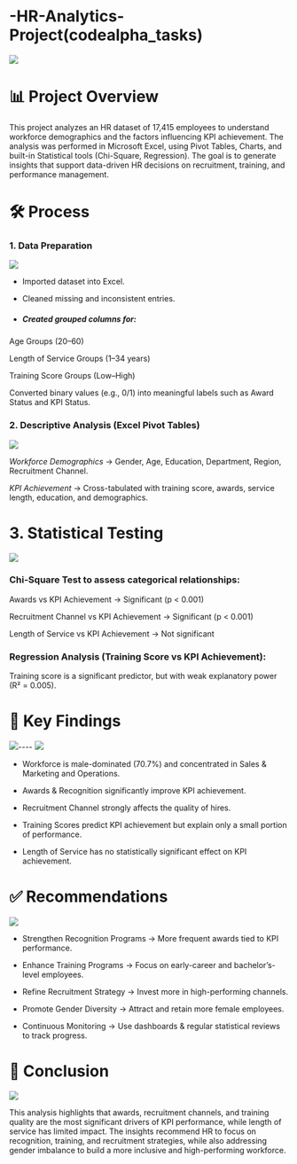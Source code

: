 # -HR-Analytics-Project(codealpha_tasks)

![](HR-Strategy616.jpg)

# 📊 Project Overview

This project analyzes an HR dataset of 17,415 employees to understand workforce demographics and the factors influencing KPI achievement.
The analysis was performed in Microsoft Excel, using Pivot Tables, Charts, and built-in Statistical tools (Chi-Square, Regression).
The goal is to generate insights that support data-driven HR decisions on recruitment, training, and performance management.

# 🛠️ Process
### 1. Data Preparation
![](HR_Clean.jpg)

- Imported dataset into Excel.

- Cleaned missing and inconsistent entries.

- ##### Created grouped columns for:

Age Groups (20–60)

Length of Service Groups (1–34 years)

Training Score Groups (Low–High)

Converted binary values (e.g., 0/1) into meaningful labels such as Award Status and KPI Status.

### 2. Descriptive Analysis (Excel Pivot Tables)

![](HR_pivot.jpg)

*Workforce Demographics* → Gender, Age, Education, Department, Region, Recruitment Channel.

*KPI Achievement* → Cross-tabulated with training score, awards, service length, education, and demographics.

# 3. Statistical Testing
![](HR_statistics.jpg)

### Chi-Square Test to assess categorical relationships:

Awards vs KPI Achievement → Significant (p < 0.001)

Recruitment Channel vs KPI Achievement → Significant (p < 0.001)

Length of Service vs KPI Achievement → Not significant

### Regression Analysis (Training Score vs KPI Achievement):

Training score is a significant predictor, but with weak explanatory power (R² = 0.005).

# 🔑 Key Findings
![](HR_dashboard.jpg)---- ![](HR_dashboard.jpg)

- Workforce is male-dominated (70.7%) and concentrated in Sales & Marketing and Operations.

- Awards & Recognition significantly improve KPI achievement.

- Recruitment Channel strongly affects the quality of hires.

- Training Scores predict KPI achievement but explain only a small portion of performance.

- Length of Service has no statistically significant effect on KPI achievement.

# ✅ Recommendations

![](images.jpeg)

- Strengthen Recognition Programs → More frequent awards tied to KPI performance.

- Enhance Training Programs → Focus on early-career and bachelor’s-level employees.

- Refine Recruitment Strategy → Invest more in high-performing channels.

- Promote Gender Diversity → Attract and retain more female employees.

- Continuous Monitoring → Use dashboards & regular statistical reviews to track progress.

# 📌 Conclusion
![](https://github.com/christopherstanleyobinna-rgb/-HR-Analytics-Project/blob/main/images%20(1).jpeg)

This analysis highlights that awards, recruitment channels, and training quality are the most significant drivers of KPI performance, while length of service has limited impact.
The insights recommend HR to focus on recognition, training, and recruitment strategies, while also addressing gender imbalance to build a more inclusive and high-performing workforce.
